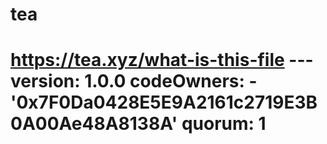 # tea
# https://tea.xyz/what-is-this-file --- version: 1.0.0 codeOwners:   - '0x7F0Da0428E5E9A2161c2719E3B0A00Ae48A8138A' quorum: 1
